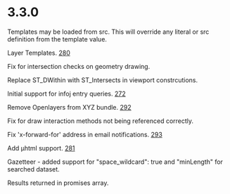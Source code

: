 # 3.3.0

Templates may be loaded from src. This will override any literal or src definition from the template value.

Layer Templates. [280](https://github.com/GEOLYTIX/xyz/issues/280)

Fix for intersection checks on geometry drawing.

Replace ST_DWithin with ST_Intersects in viewport constrcutions.

Initial support for infoj entry queries. [272](https://github.com/GEOLYTIX/xyz/issues/272)

Remove Openlayers from XYZ bundle. [292](https://github.com/GEOLYTIX/xyz/issues/292)

Fix for draw interaction methods not being referenced correctly.

Fix 'x-forward-for' address in email notifications. [293](https://github.com/GEOLYTIX/xyz/issues/293)

Add µhtml support. [281](https://github.com/GEOLYTIX/xyz/issues/281)

Gazetteer - added support for "space_wildcard": true and "minLength" for searched dataset.

Results returned in promises array.